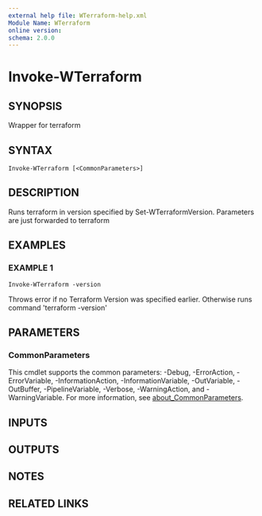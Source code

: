 ```yaml
---
external help file: WTerraform-help.xml
Module Name: WTerraform
online version:
schema: 2.0.0
---
```


# Invoke-WTerraform

## SYNOPSIS
Wrapper for terraform

## SYNTAX

```
Invoke-WTerraform [<CommonParameters>]
```

## DESCRIPTION
Runs terraform in version specified by Set-WTerraformVersion.
Parameters are just forwarded to terraform

## EXAMPLES

### EXAMPLE 1
```
Invoke-WTerraform -version
```

Throws error if no Terraform Version was specified earlier.
Otherwise runs command 'terraform -version'

## PARAMETERS

### CommonParameters
This cmdlet supports the common parameters: -Debug, -ErrorAction, -ErrorVariable, -InformationAction, -InformationVariable, -OutVariable, -OutBuffer, -PipelineVariable, -Verbose, -WarningAction, and -WarningVariable. For more information, see [about_CommonParameters](http://go.microsoft.com/fwlink/?LinkID=113216).

## INPUTS

## OUTPUTS

## NOTES

## RELATED LINKS
